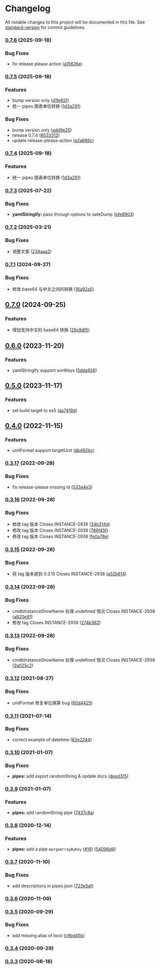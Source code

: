 # Changelog

All notable changes to this project will be documented in this file. See [standard-version](https://github.com/conventional-changelog/standard-version) for commit guidelines.

### [0.7.6](https://github.com/easyops-cn/brick-next-pipes/compare/v0.7.5...v0.7.6) (2025-09-18)

### Bug Fixes

- fix release please action ([a15626e](https://github.com/easyops-cn/brick-next-pipes/commit/a15626edb8d99f1634b6e957dd19ec6e4be8fc87))

### [0.7.5](https://github.com/easyops-cn/brick-next-pipes/compare/v0.7.3...v0.7.5) (2025-09-18)

### Features

- bump version only ([d1fe82f](https://github.com/easyops-cn/brick-next-pipes/commit/d1fe82f8ff33e334f3e235fe49ea75b947ddf722))
- 统一 pipes 图表单位转换 ([1d3a291](https://github.com/easyops-cn/brick-next-pipes/commit/1d3a291b53f476196eb25e6b3bca92e70b4d403f))

### Bug Fixes

- bump version only ([add9e25](https://github.com/easyops-cn/brick-next-pipes/commit/add9e2548961bbd081012eb9a8450c8c22871637))
- release 0.7.4 ([6533312](https://github.com/easyops-cn/brick-next-pipes/commit/653331219c5d136d5ffd0d9f3945a541133526f4))
- update release-please-action ([a2a666c](https://github.com/easyops-cn/brick-next-pipes/commit/a2a666cd383fe978abe7964e60255f0646fbf2c1))

### [0.7.4](https://github.com/easyops-cn/brick-next-pipes/compare/v0.7.3...v0.7.4) (2025-09-18)

### Features

- 统一 pipes 图表单位转换 ([1d3a291](https://github.com/easyops-cn/brick-next-pipes/commit/1d3a291b53f476196eb25e6b3bca92e70b4d403f))

### [0.7.3](https://www.github.com/easyops-cn/brick-next-pipes/compare/v0.7.2...v0.7.3) (2025-07-22)

### Bug Fixes

- **yamlStringify:** pass through options to safeDump ([bfe8903](https://www.github.com/easyops-cn/brick-next-pipes/commit/bfe89032213b819d0b1ec003b1c66d6cf953d262))

### [0.7.2](https://www.github.com/easyops-cn/brick-next-pipes/compare/v0.7.1...v0.7.2) (2025-03-21)

### Bug Fixes

- 调整文案 ([234aaa2](https://www.github.com/easyops-cn/brick-next-pipes/commit/234aaa20fb6fb5109f5c0d292d1889ad616ae2e9))

### [0.7.1](https://www.github.com/easyops-cn/brick-next-pipes/compare/v0.7.0...v0.7.1) (2024-09-27)

### Bug Fixes

- 修改 base64 与中文之间的转换 ([16a92a5](https://www.github.com/easyops-cn/brick-next-pipes/commit/16a92a5bbb068e446bd701373851eb5870572123))

## [0.7.0](https://www.github.com/easyops-cn/brick-next-pipes/compare/v0.6.0...v0.7.0) (2024-09-25)

### Features

- 增加支持中文的 base64 转换 ([29c8df5](https://www.github.com/easyops-cn/brick-next-pipes/commit/29c8df5322fd10074102a99c0a1079450320e769))

## [0.6.0](https://www.github.com/easyops-cn/brick-next-pipes/compare/v0.5.0...v0.6.0) (2023-11-20)

### Features

- yamlStringify support sortKeys ([5dda926](https://www.github.com/easyops-cn/brick-next-pipes/commit/5dda9265224e1ee607b3bcbfb6cc581a5d7e1c4b))

## [0.5.0](https://www.github.com/easyops-cn/brick-next-pipes/compare/v0.4.0...v0.5.0) (2023-11-17)

### Features

- set build target to es5 ([aa7419d](https://www.github.com/easyops-cn/brick-next-pipes/commit/aa7419da928879c128152f1d29f690b1fd601cbc))

## [0.4.0](https://www.github.com/easyops-cn/brick-next-pipes/compare/v0.3.17...v0.4.0) (2022-11-15)

### Features

- unitFormat support targetUnit ([db462bc](https://www.github.com/easyops-cn/brick-next-pipes/commit/db462bc11d29536b47ce81aff85ecbbe542b6ca5))

### [0.3.17](https://www.github.com/easyops-cn/brick-next-pipes/compare/v0.3.16...v0.3.17) (2022-09-28)

### Bug Fixes

- fix release-please missing id ([533a4e3](https://www.github.com/easyops-cn/brick-next-pipes/commit/533a4e36f4b664502ee55d8f5400ece4d9cce4d1))

### [0.3.16](https://www.github.com/easyops-cn/brick-next-pipes/compare/v0.3.15...v0.3.16) (2022-09-28)

### Bug Fixes

- 修改 tag 版本 Closes INSTANCE-2938 ([34b314d](https://www.github.com/easyops-cn/brick-next-pipes/commit/34b314d17e42c864c91baec1b1a10ac2f0c9a7ba))
- 修改 tag 版本 Closes INSTANCE-2938 ([786f45f](https://www.github.com/easyops-cn/brick-next-pipes/commit/786f45fd7c768737ca9d2d06a2600b21e2584d5d))
- 修改 tag 版本 Closes INSTANCE-2938 ([fe0a78e](https://www.github.com/easyops-cn/brick-next-pipes/commit/fe0a78e7c725156170f2dfca519549fa7439694b))

### [0.3.15](https://www.github.com/easyops-cn/brick-next-pipes/compare/v0.3.14...v0.3.15) (2022-09-28)

### Bug Fixes

- 将 tag 版本提到 0.3.15 Closes INSTANCE-2938 ([a52b614](https://www.github.com/easyops-cn/brick-next-pipes/commit/a52b6142e43e99b149560c4b7448a6553b4e0a3b))

### [0.3.14](https://www.github.com/easyops-cn/brick-next-pipes/compare/v0.3.13...v0.3.14) (2022-09-28)

### Bug Fixes

- cmdbInstanceShowName 处理 undefined 情况 Closes INSTANCE-2938 ([a820e91](https://www.github.com/easyops-cn/brick-next-pipes/commit/a820e915abd9461cb95e72f54292fa36a081fc65))
- 修改 tag Closes INSTANCE-2938 ([274b382](https://www.github.com/easyops-cn/brick-next-pipes/commit/274b382f033fd68e1a341c2cc9982c024389b582))

### [0.3.13](https://www.github.com/easyops-cn/brick-next-pipes/compare/v0.3.12...v0.3.13) (2022-09-28)

### Bug Fixes

- cmdbInstanceShowName 处理 undefined 情况 Closes INSTANCE-2938 ([2a025c2](https://www.github.com/easyops-cn/brick-next-pipes/commit/2a025c2db1bc81385bd190c06628c01c18a84595))

### [0.3.12](https://www.github.com/easyops-cn/brick-next-pipes/compare/v0.3.11...v0.3.12) (2021-08-27)

### Bug Fixes

- unitFormat 修复单位换算 bug ([60d4425](https://www.github.com/easyops-cn/brick-next-pipes/commit/60d442583a16833cc65f1cc8d4642dd637d01f0d))

### [0.3.11](https://www.github.com/easyops-cn/brick-next-pipes/compare/v0.3.10...v0.3.11) (2021-07-14)

### Bug Fixes

- correct example of datetime ([82e2244](https://www.github.com/easyops-cn/brick-next-pipes/commit/82e224480b2deebd8a42a7799130e36212eda047))

### [0.3.10](https://github.com/easyops-cn/brick-next-pipes/compare/v0.3.9...v0.3.10) (2021-01-07)

### Bug Fixes

- **pipes:** add export randomString & update docs ([deed315](https://github.com/easyops-cn/brick-next-pipes/commit/deed315f690377caa5d058705f3aca0b8a03542e))

### [0.3.9](https://github.com/easyops-cn/brick-next-pipes/compare/v0.3.8...v0.3.9) (2021-01-07)

### Features

- **pipes:** add randomString pipe ([7437c8a](https://github.com/easyops-cn/brick-next-pipes/commit/7437c8a5faaae4327e8ceb653ffe056b77dc614a))

### [0.3.8](https://github.com/easyops-cn/brick-next-pipes/compare/v0.3.7...v0.3.8) (2020-12-14)

### Features

- **pipes:** add a pipe `mergeArrayByKey` ([#16](https://github.com/easyops-cn/brick-next-pipes/issues/16)) ([54096d6](https://github.com/easyops-cn/brick-next-pipes/commit/54096d6e0c7670699dfe79886cc198c9ae950b6f))

### [0.3.7](https://github.com/easyops-cn/brick-next-pipes/compare/v0.3.6...v0.3.7) (2020-11-10)

### Bug Fixes

- add descriptions in pipes.json ([723e5af](https://github.com/easyops-cn/brick-next-pipes/commit/723e5afb69746846a62d21b2ecbb0a645753c0aa))

### [0.3.6](https://github.com/easyops-cn/brick-next-pipes/compare/v0.3.5...v0.3.6) (2020-11-09)

### [0.3.5](https://github.com/easyops-cn/brick-next-pipes/compare/v0.3.4...v0.3.5) (2020-09-29)

### Bug Fixes

- add missing alias of bool ([c9bd45b](https://github.com/easyops-cn/brick-next-pipes/commit/c9bd45bb5414ac37af60ae9dfa24d3dc2e8d1322))

### [0.3.4](https://github.com/easyops-cn/brick-next-pipes/compare/v0.3.3...v0.3.4) (2020-09-29)

### [0.3.3](https://github.com/easyops-cn/brick-next-pipes/compare/v0.3.1...v0.3.3) (2020-08-18)
